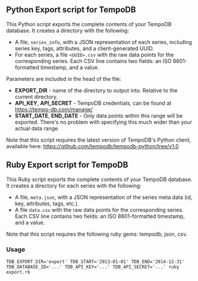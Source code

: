 ## Python Export script for TempoDB

This Python script exports the complete contents of your TempoDB database. It creates a directory with the following:
* A file, `series_info`, with a JSON representation of each series, including series key, tags, attributes, and a client-generated UUID. 
* For each series, a file `<UUID>.csv` with the raw data points for the corresponding series. Each CSV line contains two fields: an ISO 8601-formatted timestamp, and a value.
 
Parameters are included in the head of the file:
* **EXPORT_DIR** - name of the directory to output into. Relative to the current directory.
* **API_KEY**, **API_SECRET** - TempoDB credentials, can be found at  https://tempo-db.com/manage/
* **START_DATE**, **END_DATE** - Only data points within this range will be exported. There's no problem with specifying this much wider than your actual data range.
 
Note that this script requires the latest version of TempoDB's Python client, available here: https://github.com/tempodb/tempodb-python/tree/v1.0

## Ruby Export script for TempoDB

This Ruby script exports the complete contents of your TempoDB database. It creates a directory for each series with the following:
* A file, `meta.json`, with a JSON representation of the series meta data (id, key, attributes, tags, etc.). 
* A file `data.csv` with the raw data points for the corresponding series. Each CSV line contains two fields: an ISO 8601-formatted timestamp, and a value.

Note that this script requires the following ruby gems: tempodb, json, csv.

### Usage

    TDB_EXPORT_DIR='export' TDB_START='2013-01-01' TDB_END='2014-12-31' TDB_DATABASE_ID='...' TDB_API_KEY='...' TDB_API_SECRET='...' ruby export.rb
